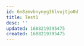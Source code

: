 ```yaml
---
id: 6n8zmvbnynyg36lvujtjo0d
title: Test1
desc: ''
updated: 1688219395475
created: 1688219395475
---
```

